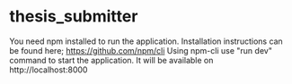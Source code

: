 # thesis_submitter
You need npm installed to run the application. Installation instructions can be found here; https://github.com/npm/cli
Using npm-cli use "run dev" command to start the application.
It will be available on http://localhost:8000
